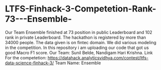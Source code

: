# LTFS-Finhack-3-Competetion-Rank-73---Ensemble-
Our Team Ensemble finished at 73 position in public Leaderboard and 102 rank in private Leaderboard. The hackathon is registered by more than 34000 people. The data given is on fintec domain. We did various modeling in the competition. In this repository i am uploading our code that got us good Macro F1 score.
Our Team: Sunil Belde, Nandigam Hari Krishna.
Link For the competetion: https://datahack.analyticsvidhya.com/contest/ltfs-data-science-finhack-3/
Team Name: Ensemble

